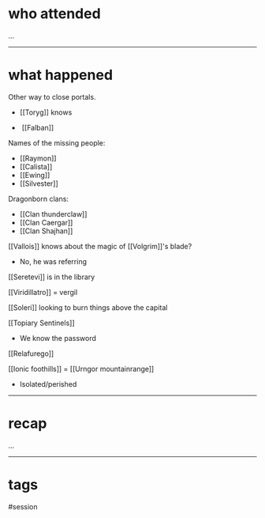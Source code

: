 # who attended

...

---
# what happened

Other way to close portals.
- [[Toryg]] knows

-  [[Falban]]

Names of the missing people:
- [[Raymon]]
- [[Calista]]
- [[Ewing]]
- [[Silvester]]

Dragonborn clans:

- [[Clan thunderclaw]]
- [[Clan Caergar]]
- [[Clan Shajhan]]

[[Vallois]] knows about the magic of [[Volgrim]]'s blade?
- No, he was referring

[[Seretevi]] is in the library

[[Viridillatro]] = vergil

[[Soleri]] looking to burn things above the capital

[[Topiary Sentinels]]
- We know the password

[[Relafurego]]

[[Ionic foothills]] = [[Urngor mountainrange]]
- Isolated/perished

---
# recap

...

---
# tags

#session